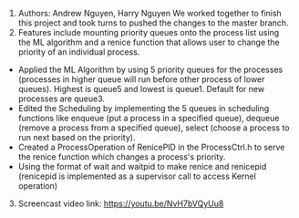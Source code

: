1. Authors: Andrew Nguyen, Harry Nguyen 
We worked together to finish this project and took turns to pushed the changes to the master branch.
2. Features include mounting priority queues onto the process list using the ML algorithm and a renice function that allows user to change the priority of an individual process.
+ Applied the ML Algorithm by using 5 priority queues for the processes (processes in higher queue will run before other process of lower queues). Highest is queue5 and lowest is queue1. Default for new processes are queue3.
+ Edited the Scheduling by implementing the 5 queues in scheduling functions like enqueue (put a process in a specified queue), dequeue (remove a process from a specified queue), select (choose a process to run next based on the priority).
+ Created a ProcessOperation of RenicePID in the ProcessCtrl.h to serve the renice function which changes a process's priority.
+ Using the format of wait and waitpid to make renice and renicepid (renicepid is implemented as a supervisor call to access Kernel operation)
3. Screencast video link: https://youtu.be/NvH7bVQyUu8
